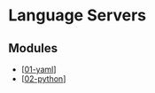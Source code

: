 # Language Servers

Modules
---

- [[01-yaml]]
- [[02-python]]

[//begin]: # "Autogenerated link references for markdown compatibility"
[01-yaml]: 01-yaml.md "Yaml"
[02-python]: 02-python.md "Python"
[//end]: # "Autogenerated link references"
